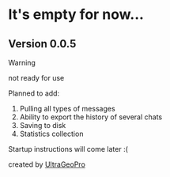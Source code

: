 # It's empty for now...

## Version 0.0.5

> [!WARNING]
> not ready for use

Planned to add:
1. Pulling all types of messages
2. Ability to export the history of several chats
3. Saving to disk
4. Statistics collection

Startup instructions will come later :(

created by [UltraGeoPro](https://github.com/Ultrageopro1966)